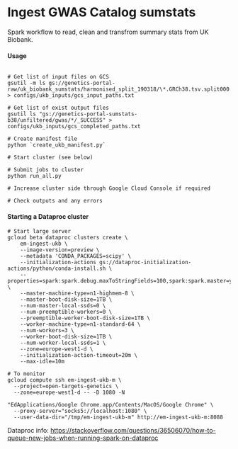 Ingest GWAS Catalog sumstats
============================

Spark workflow to read, clean and transfrom summary stats from UK Biobank.

#### Usage

```

# Get list of input files on GCS
gsutil -m ls gs://genetics-portal-raw/uk_biobank_sumstats/harmonised_split_190318/\*.GRCh38.tsv.split000.gz > configs/ukb_inputs/gcs_input_paths.txt

# Get list of exist output files
gsutil ls "gs://genetics-portal-sumstats-b38/unfiltered/gwas/*/_SUCCESS" > configs/ukb_inputs/gcs_completed_paths.txt

# Create manifest file
python `create_ukb_manifest.py`

# Start cluster (see below)

# Submit jobs to cluster
python run_all.py

# Increase cluster side through Google Cloud Console if required

# Check outputs and any errors
```

#### Starting a Dataproc cluster

```
# Start large server
gcloud beta dataproc clusters create \
    em-ingest-ukb \
    --image-version=preview \
    --metadata 'CONDA_PACKAGES=scipy' \
    --initialization-actions gs://dataproc-initialization-actions/python/conda-install.sh \
    --properties=spark:spark.debug.maxToStringFields=100,spark:spark.master=yarn \
    --master-machine-type=n1-highmem-8 \
    --master-boot-disk-size=1TB \
    --num-master-local-ssds=0 \
    --num-preemptible-workers=0 \
    --preemptible-worker-boot-disk-size=1TB \
    --worker-machine-type=n1-standard-64 \
    --num-workers=3 \
    --worker-boot-disk-size=1TB \
    --num-worker-local-ssds=1 \
    --zone=europe-west1-d \
    --initialization-action-timeout=20m \
    --max-idle=10m

# To monitor
gcloud compute ssh em-ingest-ukb-m \
  --project=open-targets-genetics \
  --zone=europe-west1-d -- -D 1080 -N

"EdApplications/Google Chrome.app/Contents/MacOS/Google Chrome" \
  --proxy-server="socks5://localhost:1080" \
  --user-data-dir="/tmp/em-ingest-ukb-m" http://em-ingest-ukb-m:8088
```

Dataproc info: https://stackoverflow.com/questions/36506070/how-to-queue-new-jobs-when-running-spark-on-dataproc